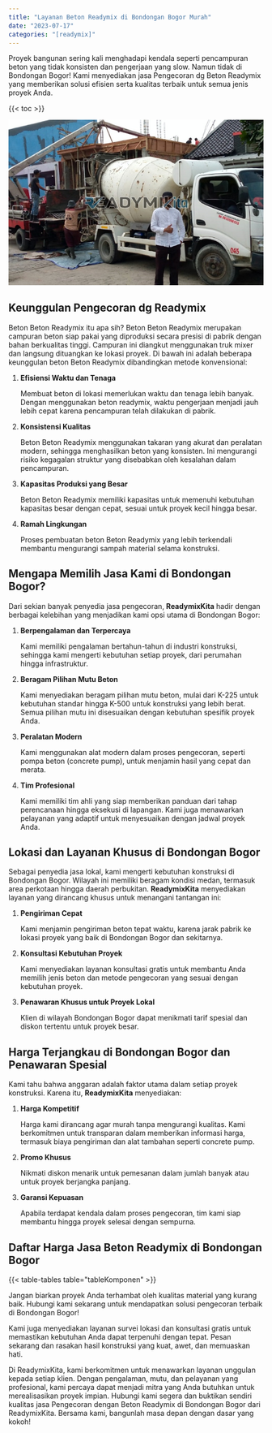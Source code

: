 ```yaml
---
title: "Layanan Beton Readymix di Bondongan Bogor Murah"
date: "2023-07-17"
categories: "[readymix]"
---
```


Proyek bangunan sering kali menghadapi kendala seperti pencampuran beton yang tidak konsisten dan pengerjaan yang slow. Namun tidak di Bondongan Bogor! Kami menyediakan jasa Pengecoran dg Beton Readymix yang memberikan solusi efisien serta kualitas terbaik untuk semua jenis proyek Anda.

{{< toc >}}

![Layanan Beton Readymix di Bondongan Bogor Murah](/images/readymix/cor-readymix-31.jpg)

## Keunggulan Pengecoran dg Readymix

Beton Beton Readymix itu apa sih? Beton Beton Readymix merupakan campuran beton siap pakai yang diproduksi secara presisi di pabrik dengan bahan berkualitas tinggi. Campuran ini diangkut menggunakan truk mixer dan langsung dituangkan ke lokasi proyek. Di bawah ini adalah beberapa keunggulan beton Beton Readymix dibandingkan metode konvensional:

1. **Efisiensi Waktu dan Tenaga**

   Membuat beton di lokasi memerlukan waktu dan tenaga lebih banyak. Dengan menggunakan beton readymix, waktu pengerjaan menjadi jauh lebih cepat karena pencampuran telah dilakukan di pabrik.

2. **Konsistensi Kualitas**

   Beton Beton Readymix menggunakan takaran yang akurat dan peralatan modern, sehingga menghasilkan beton yang konsisten. Ini mengurangi risiko kegagalan struktur yang disebabkan oleh kesalahan dalam pencampuran.

3. **Kapasitas Produksi yang Besar**

   Beton Beton Readymix memiliki kapasitas untuk memenuhi kebutuhan kapasitas besar dengan cepat, sesuai untuk proyek kecil hingga besar.

4. **Ramah Lingkungan**

   Proses pembuatan beton Beton Readymix yang lebih terkendali membantu mengurangi sampah material selama konstruksi.

## Mengapa Memilih Jasa Kami di Bondongan Bogor?

Dari sekian banyak penyedia jasa pengecoran, **ReadymixKita** hadir dengan berbagai kelebihan yang menjadikan kami opsi utama di Bondongan Bogor:

1. **Berpengalaman dan Terpercaya**

   Kami memiliki pengalaman bertahun-tahun di industri konstruksi, sehingga kami mengerti kebutuhan setiap proyek, dari perumahan hingga infrastruktur.

2. **Beragam Pilihan Mutu Beton**

   Kami menyediakan beragam pilihan mutu beton, mulai dari K-225 untuk kebutuhan standar hingga K-500 untuk konstruksi yang lebih berat. Semua pilihan mutu ini disesuaikan dengan kebutuhan spesifik proyek Anda.

3. **Peralatan Modern**

   Kami menggunakan alat modern dalam proses pengecoran, seperti pompa beton (concrete pump), untuk menjamin hasil yang cepat dan merata.

4. **Tim Profesional**

   Kami memiliki tim ahli yang siap memberikan panduan dari tahap perencanaan hingga eksekusi di lapangan. Kami juga menawarkan pelayanan yang adaptif untuk menyesuaikan dengan jadwal proyek Anda.

## Lokasi dan Layanan Khusus di Bondongan Bogor

Sebagai penyedia jasa lokal, kami mengerti kebutuhan konstruksi di Bondongan Bogor. Wilayah ini memiliki beragam kondisi medan, termasuk area perkotaan hingga daerah perbukitan. **ReadymixKita** menyediakan layanan yang dirancang khusus untuk menangani tantangan ini:

1. **Pengiriman Cepat**

   Kami menjamin pengiriman beton tepat waktu, karena jarak pabrik ke lokasi proyek yang baik di Bondongan Bogor dan sekitarnya.

2. **Konsultasi Kebutuhan Proyek**

   Kami menyediakan layanan konsultasi gratis untuk membantu Anda memilih jenis beton dan metode pengecoran yang sesuai dengan kebutuhan proyek.

3. **Penawaran Khusus untuk Proyek Lokal**

   Klien di wilayah Bondongan Bogor dapat menikmati tarif spesial dan diskon tertentu untuk proyek besar.

## Harga Terjangkau di Bondongan Bogor dan Penawaran Spesial

Kami tahu bahwa anggaran adalah faktor utama dalam setiap proyek konstruksi. Karena itu, **ReadymixKita** menyediakan:

1. **Harga Kompetitif**

   Harga kami dirancang agar murah tanpa mengurangi kualitas. Kami berkomitmen untuk transparan dalam memberikan informasi harga, termasuk biaya pengiriman dan alat tambahan seperti concrete pump.

2. **Promo Khusus**

   Nikmati diskon menarik untuk pemesanan dalam jumlah banyak atau untuk proyek berjangka panjang.

3. **Garansi Kepuasan**

   Apabila terdapat kendala dalam proses pengecoran, tim kami siap membantu hingga proyek selesai dengan sempurna.

## Daftar Harga Jasa Beton Readymix di Bondongan Bogor

{{< table-tables table="tableKomponen" >}}

Jangan biarkan proyek Anda terhambat oleh kualitas material yang kurang baik. Hubungi kami sekarang untuk mendapatkan solusi pengecoran terbaik di Bondongan Bogor!

Kami juga menyediakan layanan survei lokasi dan konsultasi gratis untuk memastikan kebutuhan Anda dapat terpenuhi dengan tepat. Pesan sekarang dan rasakan hasil konstruksi yang kuat, awet, dan memuaskan hati.

Di ReadymixKita, kami berkomitmen untuk menawarkan layanan unggulan kepada setiap klien. Dengan pengalaman, mutu, dan pelayanan yang profesional, kami percaya dapat menjadi mitra yang Anda butuhkan untuk merealisasikan proyek impian. Hubungi kami segera dan buktikan sendiri kualitas jasa Pengecoran dengan Beton Readymix di Bondongan Bogor dari ReadymixKita. Bersama kami, bangunlah masa depan dengan dasar yang kokoh!